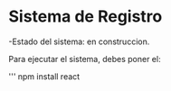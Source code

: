 <h1>Sistema de Registro</h1>

-Estado del sistema: en construccion.

Para ejecutar el sistema, debes poner el:

''' npm install react
